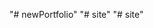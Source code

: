 <!-- # My Portfolio

I made use of React and Tailwind CSS to create my portfolio site.

Below is an image from the portfolio site:



To get started with the project, simply clone the repo and then open your code editor and run the command `npm install` to install the packages. Then, run the command `npm start`
to run the app in development mode. It will open http://localhost:3000 to view the website in your browser. The page will reload when you make changes.

You can view the site on http://mfonpeter.netlify.app/
"# portfolioUpdate"  -->
"# newPortfolio" 
"# site" 
"# site" 
